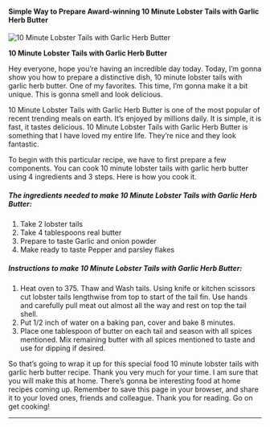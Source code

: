             

#### Simple Way to Prepare Award-winning 10 Minute Lobster Tails with Garlic Herb Butter

![10 Minute Lobster Tails with Garlic Herb Butter](https://img-global.cpcdn.com/recipes/8b25f08b5dd3de37/751x532cq70/10-minute-lobster-tails-with-garlic-herb-butter-recipe-main-photo.jpg)

**10 Minute Lobster Tails with Garlic Herb Butter**

Hey everyone, hope you’re having an incredible day today. Today, I’m gonna show you how to prepare a distinctive dish, 10 minute lobster tails with garlic herb butter. One of my favorites. This time, I’m gonna make it a bit unique. This is gonna smell and look delicious.

10 Minute Lobster Tails with Garlic Herb Butter is one of the most popular of recent trending meals on earth. It’s enjoyed by millions daily. It is simple, it is fast, it tastes delicious. 10 Minute Lobster Tails with Garlic Herb Butter is something that I have loved my entire life. They’re nice and they look fantastic.

To begin with this particular recipe, we have to first prepare a few components. You can cook 10 minute lobster tails with garlic herb butter using 4 ingredients and 3 steps. Here is how you cook it.

##### The ingredients needed to make 10 Minute Lobster Tails with Garlic Herb Butter:

1.  Take 2 lobster tails
2.  Take 4 tablespoons real butter
3.  Prepare to taste Garlic and onion powder
4.  Make ready to taste Pepper and parsley flakes

##### Instructions to make 10 Minute Lobster Tails with Garlic Herb Butter:

1.  Heat oven to 375. Thaw and Wash tails. Using knife or kitchen scissors cut lobster tails lengthwise from top to start of the tail fin. Use hands and carefully pull meat out almost all the way and rest on top the tail shell.
2.  Put 1/2 inch of water on a baking pan, cover and bake 8 minutes.
3.  Place one tablespoon of butter on each tail and season with all spices mentioned. Mix remaining butter with all spices mentioned to taste and use for dipping if desired.

So that’s going to wrap it up for this special food 10 minute lobster tails with garlic herb butter recipe. Thank you very much for your time. I am sure that you will make this at home. There’s gonna be interesting food at home recipes coming up. Remember to save this page in your browser, and share it to your loved ones, friends and colleague. Thank you for reading. Go on get cooking!

* * *